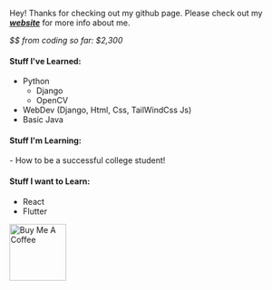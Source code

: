 Hey! Thanks for checking out my github page. Please check out my ***[website](https://noahbuchanan.me/)*** for more info about me.

*$$ from coding so far: $2,300*

<h4>Stuff I've Learned:</h4>

- Python
  - Django
  - OpenCV
- WebDev (Django, Html, Css, TailWindCss Js)
- Basic Java 
<h4>Stuff I'm Learning:</h4>
- How to be a successful college student!
<h4>Stuff I want to Learn:</h4>

- React
- Flutter

<a href="https://www.buymeacoffee.com/NoahBuchanan" target="_blank"><img src="https://cdn.buymeacoffee.com/buttons/v2/arial-yellow.png" alt="Buy Me A Coffee" width="100" ></a>
